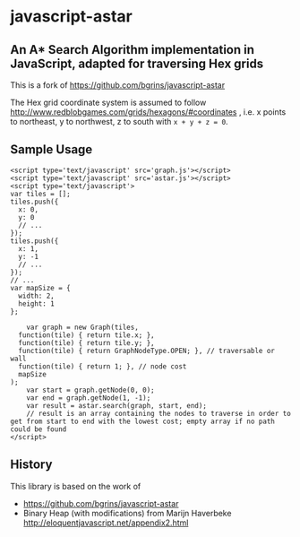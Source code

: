 # javascript-astar

## An A* Search Algorithm implementation in JavaScript, adapted for traversing Hex grids

This is a fork of https://github.com/bgrins/javascript-astar

The Hex grid coordinate system is assumed to follow http://www.redblobgames.com/grids/hexagons/#coordinates , i.e. x points to northeast, y to northwest, z to south with ``x + y + z = 0``.

## Sample Usage

	<script type='text/javascript' src='graph.js'></script>
	<script type='text/javascript' src='astar.js'></script>
	<script type='text/javascript'>
    var tiles = [];
    tiles.push({
      x: 0,
      y: 0
      // ...
    });
    tiles.push({
      x: 1,
      y: -1
      // ...
    });
    // ...
    var mapSize = {
      width: 2,
      height: 1
    };

		var graph = new Graph(tiles,
      function(tile) { return tile.x; },
      function(tile) { return tile.y; },
      function(tile) { return GraphNodeType.OPEN; }, // traversable or wall
      function(tile) { return 1; }, // node cost
      mapSize
    );
		var start = graph.getNode(0, 0);
		var end = graph.getNode(1, -1);
		var result = astar.search(graph, start, end);
		// result is an array containing the nodes to traverse in order to get from start to end with the lowest cost; empty array if no path could be found
	</script>


## History

This library is based on the work of

* https://github.com/bgrins/javascript-astar
* Binary Heap (with modifications) from Marijn Haverbeke http://eloquentjavascript.net/appendix2.html

